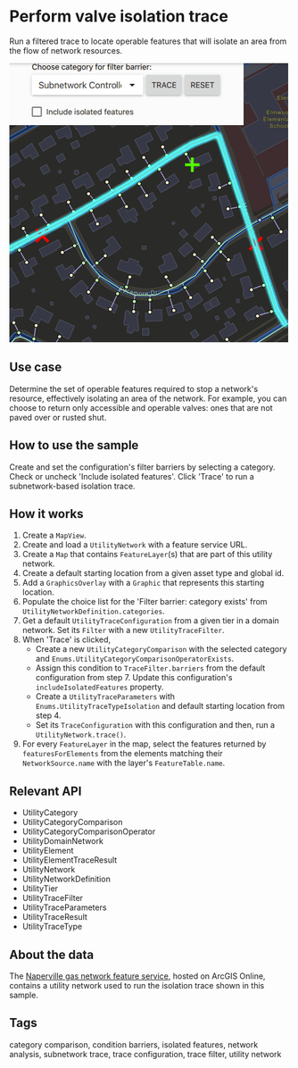 # Perform valve isolation trace

Run a filtered trace to locate operable features that will isolate an area from the flow of network resources.

![](screenshot.png)

## Use case

Determine the set of operable features required to stop a network's resource, effectively isolating an area of the network. For example, you can choose to return only accessible and operable valves: ones that are not paved over or rusted shut.

## How to use the sample

Create and set the configuration's filter barriers by selecting a category. Check or uncheck 'Include isolated features'. Click 'Trace' to run a subnetwork-based isolation trace.

## How it works

1.  Create a `MapView`.
2.  Create and load a `UtilityNetwork` with a feature service URL.
3.  Create a `Map` that contains `FeatureLayer`(s) that are part of this utility network.
4.  Create a default starting location from a given asset type and global id.
5.  Add a `GraphicsOverlay` with a `Graphic` that represents this starting location.
6.  Populate the choice list for the 'Filter barrier: category exists' from `UtilityNetworkDefinition.categories`.
7.  Get a default `UtilityTraceConfiguration` from a given tier in a domain network. Set its `Filter` with a new `UtilityTraceFilter`.
8.  When 'Trace' is clicked,
    - Create a new `UtilityCategoryComparison` with the selected category and `Enums.UtilityCategoryComparisonOperatorExists`. 
    - Assign this condition to `TraceFilter.barriers` from the default configuration from step 7. Update this configuration's `includeIsolatedFeatures` property. 
    - Create a `UtilityTraceParameters` with `Enums.UtilityTraceTypeIsolation` and default starting location from step 4. 
    - Set its `TraceConfiguration` with this configuration and then, run a `UtilityNetwork.trace()`.
9.  For every `FeatureLayer` in the map, select the features returned by `featuresForElements` from the elements matching their `NetworkSource.name` with the layer's `FeatureTable.name`.

## Relevant API

* UtilityCategory
* UtilityCategoryComparison
* UtilityCategoryComparisonOperator
* UtilityDomainNetwork
* UtilityElement
* UtilityElementTraceResult
* UtilityNetwork
* UtilityNetworkDefinition
* UtilityTier
* UtilityTraceFilter
* UtilityTraceParameters
* UtilityTraceResult
* UtilityTraceType

## About the data

The [Naperville gas network feature service](https://sampleserver7.arcgisonline.com/server/rest/services/UtilityNetwork/NapervilleGas/FeatureServer), hosted on ArcGIS Online, contains a utility network used to run the isolation trace shown in this sample.

## Tags

category comparison, condition barriers, isolated features, network analysis, subnetwork trace, trace configuration, trace filter, utility network
